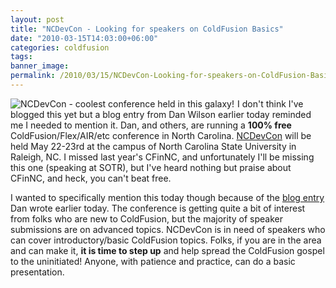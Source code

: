 ```yaml
---
layout: post
title: "NCDevCon - Looking for speakers on ColdFusion Basics"
date: "2010-03-15T14:03:00+06:00"
categories: coldfusion 
tags: 
banner_image: 
permalink: /2010/03/15/NCDevCon-Looking-for-speakers-on-ColdFusion-Basics
---
```


<img src="https://static.raymondcamden.com/images/cfjedi/ncdevcon-logo-sm.png" align="left" style="margin-right: 5px" title="NCDevCon - coolest conference held in this galaxy!" /> I don't think I've blogged this yet but a blog entry from Dan Wilson earlier today reminded me I needed to mention it. Dan, and others, are running a <b>100% free</b> ColdFusion/Flex/AIR/etc conference in North Carolina. <a href="http://www.ncdevcon.com/">NCDevCon</a> will be held May 22-23rd at the campus of North Carolina State University in Raleigh, NC. I missed last year's CFinNC, and unfortunately I'll be missing this one (speaking at SOTR), but I've heard nothing but praise about CFinNC, and heck, you can't beat free.

I wanted to specifically mention this today though because of the <a href="http://www.nodans.com/index.cfm/2010/3/15/Why-you-should-submit-beginnerintermediate-sessions-to-NCDevCon">blog entry</a> Dan wrote earlier today. The conference is getting quite a bit of interest from folks who are new to ColdFusion, but the majority of speaker submissions are on advanced topics. NCDevCon is in need of speakers who can cover introductory/basic ColdFusion topics. Folks, if you are in the area and can make it, <b>it is time to step up</b> and help spread the ColdFusion gospel to the uninitiated! Anyone, with patience and practice, can do a basic presentation. 

<br clear="left" />